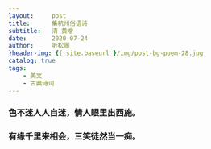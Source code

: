 ```yaml
---
layout:     post
title:      集杭州俗语诗
subtitle:   清 黄增
date:       2020-07-24
author:     听松阁
}header-img: {{ site.baseurl }/img/post-bg-poem-28.jpg
catalog: true
tags:
    - 美文
    - 古典诗词
---
```


### 色不迷人人自迷，情人眼里出西施。
### 有缘千里来相会，三笑徒然当一痴。
